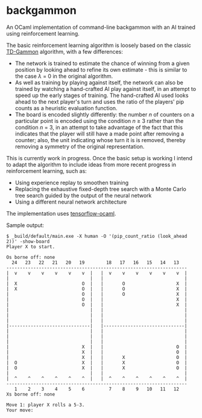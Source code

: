 # backgammon

An OCaml implementation of command-line backgammon with an AI trained using reinforcement learning.

The basic reinforcement learning algorithm is loosely based on the classic [TD-Gammon](http://www.scholarpedia.org/article/User:Gerald_Tesauro/Proposed/Td-gammon) algorithm, with a few differences:
- The network is trained to estimate the chance of winning from a given position by looking ahead to refine its own estimate - this is similar to the case *λ* = 0 in the original algorithm.
- As well as training by playing against itself, the network can also be trained by watching a hand-crafted AI play against itself, in an attempt to speed up the early stages of training. The hand-crafted AI used looks ahead to the next player's turn and uses the ratio of the players' pip counts as a heuristic evaluation function.
- The board is encoded slightly differently: the number *n* of counters on a particular point is encoded using the condition *n* ≥ 3 rather than the condition *n* = 3, in an attempt to take advantage of the fact that this indicates that the player will still have a made point after removing a counter; also, the unit indicating whose turn it is is removed, thereby removing a symmetry of the original representation.

This is currently work in progress. Once the basic setup is working I intend to adapt the algorithm to include ideas from more recent progress in reinforcement learning, such as:
- Using experience replay to smoothen training
- Replacing the exhaustive fixed-depth tree search with a Monte Carlo tree search guided by the output of the neural network
- Using a different neural network architecture

The implementation uses [tensorflow-ocaml](https://github.com/LaurentMazare/tensorflow-ocaml).

Sample output:

```
$ _build/default/main.exe -X human -O '(pip_count_ratio (look_ahead 2))' -show-board
Player X to start.

Os borne off: none                                                 
  24   23   22   21   20   19        18   17   16   15   14   13   
-------------------------------------------------------------------
|  v    v    v    v    v    v  |   |  v    v    v    v    v    v  |
|                              |   |                              |
|  X                        O  |   |       O                   X  |
|  X                        O  |   |       O                   X  |
|                           O  |   |       O                   X  |
|                           O  |   |                           X  |
|                           O  |   |                           X  |
|                              |   |                              |
|                              |   |                              |
|                              |   |                              |
|------------------------------|   |------------------------------|
|                              |   |                              |
|                              |   |                              |
|                              |   |                              |
|                           X  |   |                           O  |
|                           X  |   |                           O  |
|                           X  |   |       X                   O  |
|  O                        X  |   |       X                   O  |
|  O                        X  |   |       X                   O  |
|                              |   |                              |
|  ^    ^    ^    ^    ^    ^  |   |  ^    ^    ^    ^    ^    ^  |
-------------------------------------------------------------------
   1    2    3    4    5    6         7    8    9   10   11   12   
Xs borne off: none

Move 1: player X rolls a 5-3.
Your move:
```